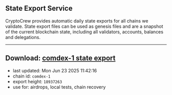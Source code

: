 ## State Export Service
CryptoCrew provides automatic daily state exports for all chains we validate. State export files can be used as genesis files and are a snapshot of the current blockchain state, including all validators, accounts, balances and delegations.

---
**Download: [comdex-1 state export](https://dl-eu2.ccvalidators.com/SERVICE/comdex/comdex-1_export_18937263.json)**
---

- last updated: Mon Jun 23 2025 11:42:16
- chain id: `comdex-1`
- export height: `18937263`
- use for: airdrops, local tests, chain recovery

